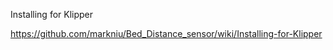 
Installing for Klipper

https://github.com/markniu/Bed_Distance_sensor/wiki/Installing-for-Klipper

